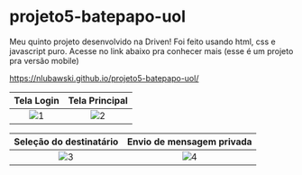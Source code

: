 # projeto5-batepapo-uol

Meu quinto projeto desenvolvido na Driven! Foi feito usando html, css e javascript puro. 
Acesse no link abaixo pra conhecer mais (esse é um projeto pra versão mobile)

https://nlubawski.github.io/projeto5-batepapo-uol/

Tela Login             |  Tela Principal
:-------------------------:|:-------------------------:
![1](https://user-images.githubusercontent.com/73800701/153928743-06d6066b-486d-4aa3-bf66-8b9b07c53141.jpeg) | ![2](https://user-images.githubusercontent.com/73800701/153928747-d04091f1-0cc8-4a1b-85b7-92e27f5c959a.jpeg)



Seleção do destinatário            |  Envio de mensagem privada
:-------------------------:|:-------------------------:
![3](https://user-images.githubusercontent.com/73800701/153928751-c0d3b413-9f46-4847-b39d-f8c38067ad77.jpeg) | ![4](https://user-images.githubusercontent.com/73800701/153928752-afc16de8-e734-4171-b866-0b7169bd7229.jpeg)

